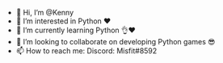 - 👋 Hi, I’m @Kenny
- 👀 I’m interested in Python ❤
- 🌱 I’m currently learning Python 👌❤
- 💞️ I’m looking to collaborate on developing Python games 😎
- 📫 How to reach me:
Discord: Misfit#8592
